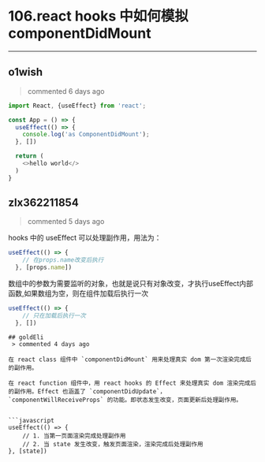 
 # 106.react hooks 中如何模拟 componentDidMount 
  
 ***
## o1wish 
 > commented 6 days ago 


```javascript
import React, {useEffect} from 'react';

const App = () => {
  useEffect(() => {
    console.log('as ComponentDidMount');
  }, [])

  return (
    <>hello world</>
  )
}

```
## zlx362211854 
 > commented 5 days ago 

hooks 中的 useEffect 可以处理副作用，用法为：

```js
useEffect(() => {
    // 在props.name改变后执行
  }, [props.name])

```
数组中的参数为需要监听的对象，也就是说只有对象改变，才执行useEffect内部函数,如果数组为空，则在组件加载后执行一次

```js
useEffect(() => {
    // 只在加载后执行一次
  }, [])

```

```
## goldEli 
 > commented 4 days ago 

在 react class 组件中 `componentDidMount` 用来处理真实 dom 第一次渲染完成后的副作用。

在 react function 组件中，用 react hooks 的 Effect 来处理真实 dom 渲染完成后的副作用。Effect 也涵盖了 `componentDidUpdate`，`componentWillReceiveProps` 的功能。即状态发生改变，页面更新后处理副作用。


```javascript
useEffect(() => {
    // 1. 当第一页面渲染完成处理副作用
    // 2. 当 state 发生改变，触发页面渲染，渲染完成后处理副作用
}, [state])

```